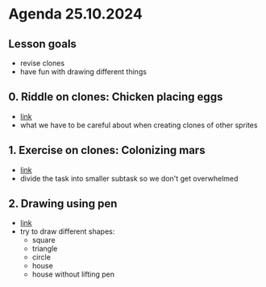# Agenda 25.10.2024

## Lesson goals
- revise clones
- have fun with drawing different things

## 0. Riddle on clones: Chicken placing eggs
- [link]([https://](https://scratch.mit.edu/projects/1086928771/))
- what we have to be careful about when creating clones of other sprites

## 1. Exercise on clones: Colonizing mars
- [link](https://scratch.mit.edu/projects/1086920497/)
- divide the task into smaller subtask so we don't get overwhelmed

## 2. Drawing using pen
- [link](https://scratch.mit.edu/projects/1086933390/)
- try to draw different shapes:
  - square
  - triangle
  - circle
  - house
  - house without lifting pen

